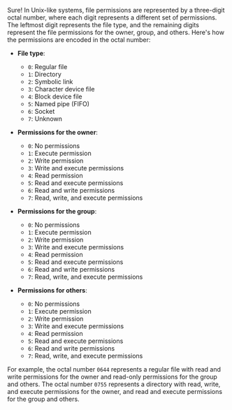 Sure! In Unix-like systems, file permissions are represented by a three-digit octal number, where each digit represents a different set of permissions. The leftmost digit represents the file type, and the remaining digits represent the file permissions for the owner, group, and others. Here's how the permissions are encoded in the octal number:

-   **File type**:
    
    -   `0`: Regular file
    -   `1`: Directory
    -   `2`: Symbolic link
    -   `3`: Character device file
    -   `4`: Block device file
    -   `5`: Named pipe (FIFO)
    -   `6`: Socket
    -   `7`: Unknown
-   **Permissions for the owner**:
    
    -   `0`: No permissions
    -   `1`: Execute permission
    -   `2`: Write permission
    -   `3`: Write and execute permissions
    -   `4`: Read permission
    -   `5`: Read and execute permissions
    -   `6`: Read and write permissions
    -   `7`: Read, write, and execute permissions
-   **Permissions for the group**:
    
    -   `0`: No permissions
    -   `1`: Execute permission
    -   `2`: Write permission
    -   `3`: Write and execute permissions
    -   `4`: Read permission
    -   `5`: Read and execute permissions
    -   `6`: Read and write permissions
    -   `7`: Read, write, and execute permissions
-   **Permissions for others**:
    
    -   `0`: No permissions
    -   `1`: Execute permission
    -   `2`: Write permission
    -   `3`: Write and execute permissions
    -   `4`: Read permission
    -   `5`: Read and execute permissions
    -   `6`: Read and write permissions
    -   `7`: Read, write, and execute permissions

For example, the octal number `0644` represents a regular file with read and write permissions for the owner and read-only permissions for the group and others. The octal number `0755` represents a directory with read, write, and execute permissions for the owner, and read and execute permissions for the group and others.